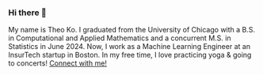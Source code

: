 ### Hi there 👋

My name is Theo Ko. 
I graduated from the University of Chicago with a B.S. in Computational and Applied Mathematics and a concurrent M.S. in Statistics in June 2024.
Now, I work as a Machine Learning Engineer at an InsurTech startup in Boston. 
In my free time, I love practicing yoga & going to concerts! 
[Connect with me!](https://www.linkedin.com/in/theodora-ko/)



<!--
**theodora-yko/theodora-yko** is a ✨ _special_ ✨ repository because its `README.md` (this file) appears on your GitHub profile.

Here are some ideas to get you started:

- 🔭 I’m currently working on ...
- 🌱 I’m currently learning ...
- 👯 I’m looking to collaborate on ...
- 🤔 I’m looking for help with ...
- 💬 Ask me about ...
- 📫 How to reach me: ...
- 😄 Pronouns: ...
- ⚡ Fun fact: ...
-->
